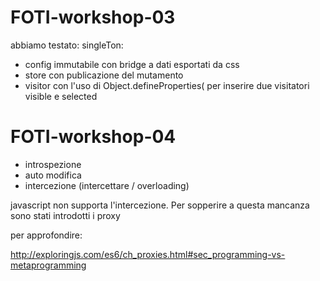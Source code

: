 # FOTI-workshop-03

abbiamo testato:
singleTon: 
* config immutabile con bridge a dati esportati da css
* store con publicazione del mutamento
* visitor con l'uso di Object.defineProperties( per inserire due visitatori visible e selected

# FOTI-workshop-04

* introspezione
* auto modifica
* intercezione (intercettare / overloading)

javascript non supporta l'intercezione. Per sopperire a questa mancanza sono stati introdotti i proxy


per approfondire:

http://exploringjs.com/es6/ch_proxies.html#sec_programming-vs-metaprogramming
